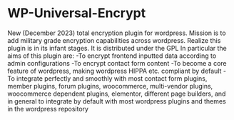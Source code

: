 # WP-Universal-Encrypt
New (December 2023) total encryption plugin for wordpress. Mission is to add military grade encryption capabilities across wordpress. 
Realize this plugin is in its infant stages.
It is distributed under the GPL
In particular the aims of this plugin are:
  -To encrypt frontend inputted data according to admin configurations
  -To encrypt contact form content
  -To become a core feature of wordpress, making wordpress HIPPA etc. compliant by default
  -To integrate perfectly and smoothly with most contact form plugins, member plugins, forum plugins, woocommerce, multi-vendor plugins, woocommerce dependent plugins, elementor, different page builders, and in general to integrate by default with most wordpress plugins and themes in the wordpress repository
  
